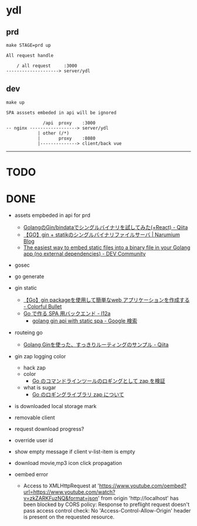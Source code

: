 # ydl

## prd
```
make STAGE=prd up
```

```
All request handle

    / all request     :3000
--------------------> server/ydl
```

## dev
```
make up
```

```
SPA asssets embeded in api will be ignored

              /api  proxy    :3000
-- nginx ------------------> server/ydl
            | other (/*)
            |       proxy    :8080
            |--------------> client/back vue
```


---

# TODO
# DONE
- assets empbeded in api for prd
	- [GolangのGin/bindataでシングルバイナリを試してみた(+React) - Qiita](https://qiita.com/wadahiro/items/4173788d54f028936723)
	- [【GO】gin + statikのシングルバイナリファイルサーバ | Narumium Blog](https://blog.narumium.net/2019/06/07/%E3%80%90go%E3%80%91gin-statik%E3%81%AE%E3%82%B7%E3%83%B3%E3%82%B0%E3%83%AB%E3%83%90%E3%82%A4%E3%83%8A%E3%83%AA%E3%83%95%E3%82%A1%E3%82%A4%E3%83%AB%E3%82%B5%E3%83%BC%E3%83%90/)
    - [The easiest way to embed static files into a binary file in your Golang app (no external dependencies) - DEV Community](https://dev.to/koddr/the-easiest-way-to-embed-static-files-into-a-binary-file-in-your-golang-app-no-external-dependencies-43pc)
- gosec
- go generate

- gin static
    - [【Go】gin packageを使用して簡単なweb アプリケーションを作成する - Colorful Bullet](https://blog.bltinc.co.jp/entry/2020/02/04/141721)
    - [Go で作る SPA 用バックエンド - l12a](https://lnly.hatenablog.com/entry/2020/02/26/225722)
        - [golang gin api with static spa - Google 検索](https://www.google.com/search?q=golang+gin+api+with+static+spa&newwindow=1&sxsrf=ALiCzsZqi8ugQpt6ZO5mgmcNykWKy3K0bg%3A1655253833178&ei=SSupYuXCCpucseMPhLC6sA8&ved=0ahUKEwili_WFna74AhUbTmwGHQSYDvYQ4dUDCA4&uact=5&oq=golang+gin+api+with+static+spa&gs_lcp=Cgdnd3Mtd2l6EAM6BQgAEIAEOgUIABDLAToECAAQHjoFCCEQoAE6BggAEB4QCDoECCEQFUoECEEYAEoECEYYAFAAWPA0YKRAaAJwAXgAgAGcAYgB7RGSAQQ0LjE3mAEAoAEBwAEB&sclient=gws-wiz)

- routeing go
    - [Golang Ginを使った、すっきりルーティングのサンプル - Qiita](https://qiita.com/pon_maeda/items/c1fa3cf54ab432e8d45b)
- gin zap logging color
    - hack zap
    - color
        - [Go のコマンドラインツールのロギングとして zap を検証](https://zenn.dev/shunsuke_suzuki/scraps/542af5bd59863b)
    - what is sugar
        - [Go のロギングライブラリ zap について](https://zenn.dev/mima/articles/069b223d9b221f)
- is downloaded local storage mark
- removable client
- request download progress?
- override user id
- show empty message if client v-list-item is empty
- download movie,mp3 icon click propagation
- oembed error
    - Access to XMLHttpRequest at 'https://www.youtube.com/oembed?url=https://www.youtube.com/watch?v=zkZARKFuzNQ&format=json' from origin 'http://localhost' has been blocked by CORS policy: Response to preflight request doesn't pass access control check: No 'Access-Control-Allow-Origin' header is present on the requested resource.
